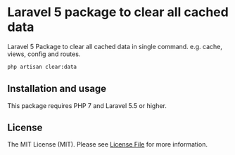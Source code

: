 # Laravel 5 package to clear all cached data
Laravel 5 Package to clear all cached data in single command. e.g. cache, views, config and routes.


``` bash
php artisan clear:data
```


## Installation and usage

This package requires PHP 7 and Laravel 5.5 or higher.



## License

The MIT License (MIT). Please see [License File](LICENSE.md) for more information.
